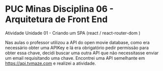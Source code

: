 # PUC Minas Disciplina 06 - Arquitetura de Front End

Atividade Unidade 01 - Criando um SPA (react / react-router-dom )

Nas aulas o professor utilizou a API do open movie database, como era necessário obter uma APIKey e lá era obrigatório pedir permissão para obter essa chave, decidi buscar uma outra API que não necessitasse enviar um email requisitando uma chave. Encontrei uma API semelhante em https://api.tvmaze.com e realizei a atividade.

